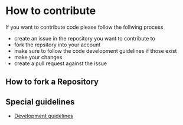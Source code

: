 # How to contribute

If you want to contribute code please follow the follwing process

- create an issue in the repository you want to contribute to
- fork the repsitory into your account
- make sure to follow the code development guidelines if those exist
- make your changes
- create a pull request against the issue

## How to fork a Repository


## Special guidelines

- [Development guidelines](contribute_04_dev_guidelines.md)

